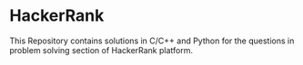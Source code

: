 # HackerRank
This Repository contains solutions in C/C++ and Python for the questions in problem solving section of HackerRank platform.
